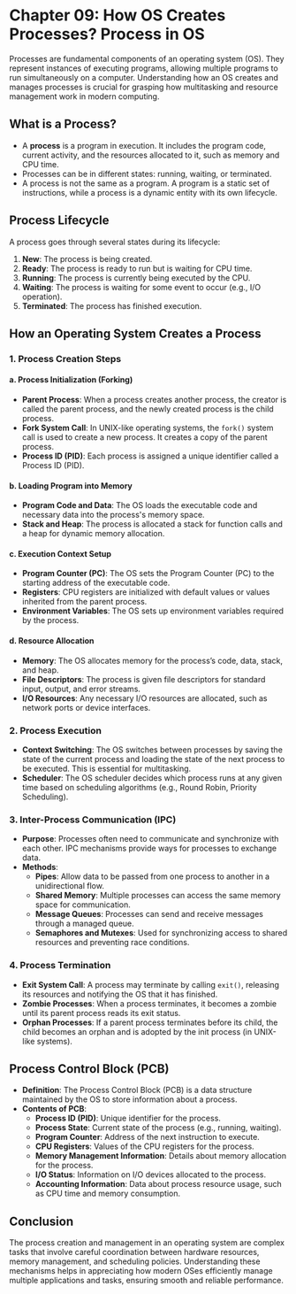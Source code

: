 # Chapter 09: How OS Creates Processes? Process in OS

Processes are fundamental components of an operating system (OS). They represent instances of executing programs, allowing multiple programs to run simultaneously on a computer. Understanding how an OS creates and manages processes is crucial for grasping how multitasking and resource management work in modern computing.

## What is a Process?

- A **process** is a program in execution. It includes the program code, current activity, and the resources allocated to it, such as memory and CPU time.
- Processes can be in different states: running, waiting, or terminated.
- A process is not the same as a program. A program is a static set of instructions, while a process is a dynamic entity with its own lifecycle.

## Process Lifecycle

A process goes through several states during its lifecycle:

1. **New**: The process is being created.
2. **Ready**: The process is ready to run but is waiting for CPU time.
3. **Running**: The process is currently being executed by the CPU.
4. **Waiting**: The process is waiting for some event to occur (e.g., I/O operation).
5. **Terminated**: The process has finished execution.

## How an Operating System Creates a Process

### 1. **Process Creation Steps**

#### a. **Process Initialization (Forking)**

- **Parent Process**: When a process creates another process, the creator is called the parent process, and the newly created process is the child process.
- **Fork System Call**: In UNIX-like operating systems, the `fork()` system call is used to create a new process. It creates a copy of the parent process.
- **Process ID (PID)**: Each process is assigned a unique identifier called a Process ID (PID).

#### b. **Loading Program into Memory**

- **Program Code and Data**: The OS loads the executable code and necessary data into the process's memory space.
- **Stack and Heap**: The process is allocated a stack for function calls and a heap for dynamic memory allocation.

#### c. **Execution Context Setup**

- **Program Counter (PC)**: The OS sets the Program Counter (PC) to the starting address of the executable code.
- **Registers**: CPU registers are initialized with default values or values inherited from the parent process.
- **Environment Variables**: The OS sets up environment variables required by the process.

#### d. **Resource Allocation**

- **Memory**: The OS allocates memory for the process’s code, data, stack, and heap.
- **File Descriptors**: The process is given file descriptors for standard input, output, and error streams.
- **I/O Resources**: Any necessary I/O resources are allocated, such as network ports or device interfaces.

### 2. **Process Execution**

- **Context Switching**: The OS switches between processes by saving the state of the current process and loading the state of the next process to be executed. This is essential for multitasking.
- **Scheduler**: The OS scheduler decides which process runs at any given time based on scheduling algorithms (e.g., Round Robin, Priority Scheduling).

### 3. **Inter-Process Communication (IPC)**

- **Purpose**: Processes often need to communicate and synchronize with each other. IPC mechanisms provide ways for processes to exchange data.
- **Methods**:
  - **Pipes**: Allow data to be passed from one process to another in a unidirectional flow.
  - **Shared Memory**: Multiple processes can access the same memory space for communication.
  - **Message Queues**: Processes can send and receive messages through a managed queue.
  - **Semaphores and Mutexes**: Used for synchronizing access to shared resources and preventing race conditions.

### 4. **Process Termination**

- **Exit System Call**: A process may terminate by calling `exit()`, releasing its resources and notifying the OS that it has finished.
- **Zombie Processes**: When a process terminates, it becomes a zombie until its parent process reads its exit status.
- **Orphan Processes**: If a parent process terminates before its child, the child becomes an orphan and is adopted by the init process (in UNIX-like systems).

## Process Control Block (PCB)

- **Definition**: The Process Control Block (PCB) is a data structure maintained by the OS to store information about a process.
- **Contents of PCB**:
  - **Process ID (PID)**: Unique identifier for the process.
  - **Process State**: Current state of the process (e.g., running, waiting).
  - **Program Counter**: Address of the next instruction to execute.
  - **CPU Registers**: Values of the CPU registers for the process.
  - **Memory Management Information**: Details about memory allocation for the process.
  - **I/O Status**: Information on I/O devices allocated to the process.
  - **Accounting Information**: Data about process resource usage, such as CPU time and memory consumption.

## Conclusion

The process creation and management in an operating system are complex tasks that involve careful coordination between hardware resources, memory management, and scheduling policies. Understanding these mechanisms helps in appreciating how modern OSes efficiently manage multiple applications and tasks, ensuring smooth and reliable performance.
